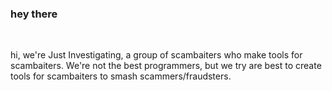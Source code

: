 ### hey there 

<br />

hi, we're Just Investigating, a group of scambaiters who make tools for scambaiters. We're not the best programmers, but we try are best to create tools for scambaiters to smash scammers/fraudsters.
